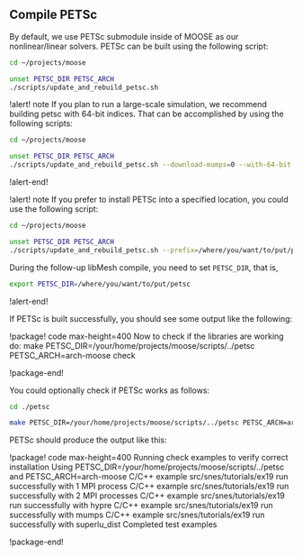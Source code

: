 ## Compile PETSc

By default, we use PETSc submodule inside of MOOSE as our nonlinear/linear solvers.
PETSc can be built using the following script:

```bash
cd ~/projects/moose

unset PETSC_DIR PETSC_ARCH
./scripts/update_and_rebuild_petsc.sh
```

!alert! note
If you plan to run a large-scale simulation, we recommend building petsc with 64-bit indices.
That can be accomplished by using the following scripts:

```bash
cd ~/projects/moose

unset PETSC_DIR PETSC_ARCH
./scripts/update_and_rebuild_petsc.sh --download-mumps=0 --with-64-bit-indices=1
```

!alert-end!

!alert! note
If you prefer to install PETSc into a specified location, you could use the following script:

```bash
cd ~/projects/moose

unset PETSC_DIR PETSC_ARCH
./scripts/update_and_rebuild_petsc.sh --prefix=/where/you/want/to/put/petsc
```

During the follow-up libMesh compile, you need to set `PETSC_DIR`, that is,

```bash
export PETSC_DIR=/where/you/want/to/put/petsc
```
!alert-end!

If PETSc is built successfully, you should see some output like the following:

!package! code max-height=400
Now to check if the libraries are working do:
make PETSC_DIR=/your/home/projects/moose/scripts/../petsc PETSC_ARCH=arch-moose check

!package-end!

You could optionally check if PETSc works as follows:

```bash
cd ./petsc

make PETSC_DIR=/your/home/projects/moose/scripts/../petsc PETSC_ARCH=arch-moose check
```

PETSc should produce the output like this:

!package! code max-height=400
Running check examples to verify correct installation
Using PETSC_DIR=/your/home/projects/moose/scripts/../petsc and PETSC_ARCH=arch-moose
C/C++ example src/snes/tutorials/ex19 run successfully with 1 MPI process
C/C++ example src/snes/tutorials/ex19 run successfully with 2 MPI processes
C/C++ example src/snes/tutorials/ex19 run successfully with hypre
C/C++ example src/snes/tutorials/ex19 run successfully with mumps
C/C++ example src/snes/tutorials/ex19 run successfully with superlu_dist
Completed test examples

!package-end!
